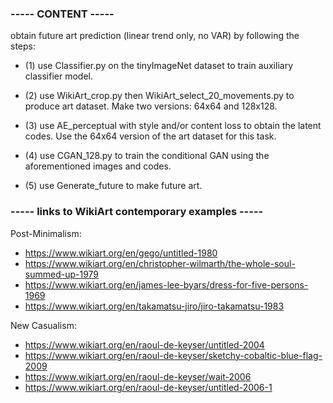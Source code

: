 ### ----- CONTENT ----- ###

obtain future art prediction (linear trend only, no VAR) by following the steps:

* (1) use Classifier.py on the tinyImageNet dataset to train auxiliary classifier model.

* (2) use WikiArt_crop.py then WikiArt_select_20_movements.py to produce art dataset.
Make two versions: 64x64 and 128x128.

* (3) use AE_perceptual with style and/or content loss to obtain the latent codes.
Use the 64x64 version of the art dataset for this task.

* (4) use CGAN_128.py to train the conditional GAN using the aforementioned images and codes.

* (5) use Generate_future to make future art.

### ----- links to WikiArt contemporary examples ----- ###

Post-Minimalism:
* https://www.wikiart.org/en/gego/untitled-1980
* https://www.wikiart.org/en/christopher-wilmarth/the-whole-soul-summed-up-1979
* https://www.wikiart.org/en/james-lee-byars/dress-for-five-persons-1969
* https://www.wikiart.org/en/takamatsu-jiro/jiro-takamatsu-1983

New Casualism:
* https://www.wikiart.org/en/raoul-de-keyser/untitled-2004
* https://www.wikiart.org/en/raoul-de-keyser/sketchy-cobaltic-blue-flag-2009
* https://www.wikiart.org/en/raoul-de-keyser/wait-2006
* https://www.wikiart.org/en/raoul-de-keyser/untitled-2006-1
